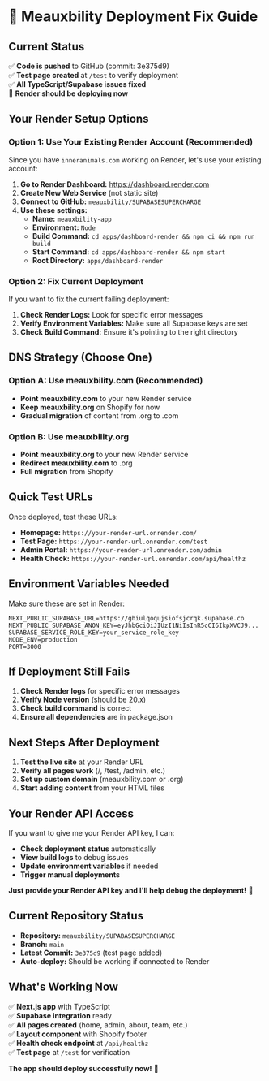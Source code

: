 # 🚀 Meauxbility Deployment Fix Guide

## Current Status
✅ **Code is pushed** to GitHub (commit: 3e375d9)  
✅ **Test page created** at `/test` to verify deployment  
✅ **All TypeScript/Supabase issues fixed**  
🔄 **Render should be deploying now**

## Your Render Setup Options

### Option 1: Use Your Existing Render Account (Recommended)
Since you have `inneranimals.com` working on Render, let's use your existing account:

1. **Go to Render Dashboard:** https://dashboard.render.com
2. **Create New Web Service** (not static site)
3. **Connect to GitHub:** `meauxbility/SUPABASESUPERCHARGE`
4. **Use these settings:**
   - **Name:** `meauxbility-app`
   - **Environment:** `Node`
   - **Build Command:** `cd apps/dashboard-render && npm ci && npm run build`
   - **Start Command:** `cd apps/dashboard-render && npm start`
   - **Root Directory:** `apps/dashboard-render`

### Option 2: Fix Current Deployment
If you want to fix the current failing deployment:

1. **Check Render Logs:** Look for specific error messages
2. **Verify Environment Variables:** Make sure all Supabase keys are set
3. **Check Build Command:** Ensure it's pointing to the right directory

## DNS Strategy (Choose One)

### Option A: Use meauxbility.com (Recommended)
- **Point meauxbility.com** to your new Render service
- **Keep meauxbility.org** on Shopify for now
- **Gradual migration** of content from .org to .com

### Option B: Use meauxbility.org
- **Point meauxbility.org** to your new Render service
- **Redirect meauxbility.com** to .org
- **Full migration** from Shopify

## Quick Test URLs
Once deployed, test these URLs:
- **Homepage:** `https://your-render-url.onrender.com/`
- **Test Page:** `https://your-render-url.onrender.com/test`
- **Admin Portal:** `https://your-render-url.onrender.com/admin`
- **Health Check:** `https://your-render-url.onrender.com/api/healthz`

## Environment Variables Needed
Make sure these are set in Render:
```
NEXT_PUBLIC_SUPABASE_URL=https://ghiulqoqujsiofsjcrqk.supabase.co
NEXT_PUBLIC_SUPABASE_ANON_KEY=eyJhbGciOiJIUzI1NiIsInR5cCI6IkpXVCJ9...
SUPABASE_SERVICE_ROLE_KEY=your_service_role_key
NODE_ENV=production
PORT=3000
```

## If Deployment Still Fails
1. **Check Render logs** for specific error messages
2. **Verify Node version** (should be 20.x)
3. **Check build command** is correct
4. **Ensure all dependencies** are in package.json

## Next Steps After Deployment
1. **Test the live site** at your Render URL
2. **Verify all pages work** (/, /test, /admin, etc.)
3. **Set up custom domain** (meauxbility.com or .org)
4. **Start adding content** from your HTML files

## Your Render API Access
If you want to give me your Render API key, I can:
- **Check deployment status** automatically
- **View build logs** to debug issues
- **Update environment variables** if needed
- **Trigger manual deployments**

**Just provide your Render API key and I'll help debug the deployment!** 🔧

## Current Repository Status
- **Repository:** `meauxbility/SUPABASESUPERCHARGE`
- **Branch:** `main`
- **Latest Commit:** `3e375d9` (test page added)
- **Auto-deploy:** Should be working if connected to Render

## What's Working Now
✅ **Next.js app** with TypeScript  
✅ **Supabase integration** ready  
✅ **All pages created** (home, admin, about, team, etc.)  
✅ **Layout component** with Shopify footer  
✅ **Health check endpoint** at `/api/healthz`  
✅ **Test page** at `/test` for verification  

**The app should deploy successfully now!** 🎯
